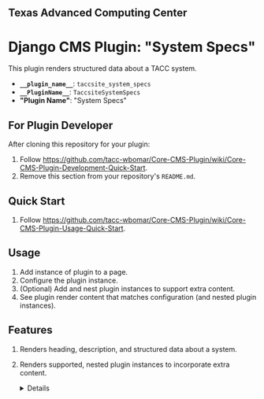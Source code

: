 ## Texas Advanced Computing Center
# Django CMS Plugin: "System Specs"

This plugin renders structured data about a TACC system.

- __`__plugin_name__`__: `taccsite_system_specs`
- __`__PluginName__`__: `TaccsiteSystemSpecs`
- __"Plugin Name"__: "System Specs"

## For Plugin Developer

After cloning this repository for your plugin:

1. Follow https://github.com/tacc-wbomar/Core-CMS-Plugin/wiki/Core-CMS-Plugin-Development-Quick-Start.
2. Remove this section from your repository's `README.md`.


## Quick Start

1. Follow https://github.com/tacc-wbomar/Core-CMS-Plugin/wiki/Core-CMS-Plugin-Usage-Quick-Start.

## Usage

1. Add instance of plugin to a page.
1. Configure the plugin instance.
1. (Optional) Add and nest plugin instances to support extra content.
1. See plugin render content that matches configuration (and nested plugin instances).

[dcms-picture]: https://github.com/django-cms/djangocms-picture
[tacc-dlist]: https://github.com/tacc-wbomar/Core-CMS-Plugin-Data-List
[tacc-sysmon]: https://github.com/tacc-wbomar/Core-CMS-Plugin-System-Monitor

## Features

1. Renders heading, description, and structured data about a system.
1. Renders supported, nested plugin instances to incorporate extra content.
    <details>

    | content | supported by |
    | :- | :- |
    | subsystem/resources data | [`taccsite_data_list`][tacc-dlist] |
    | system image | [`djangocms-picture`][dcms-picture] |
    | system monitor | [`taccsite_system_monitor`][tacc-sysmon] |

    </details>
